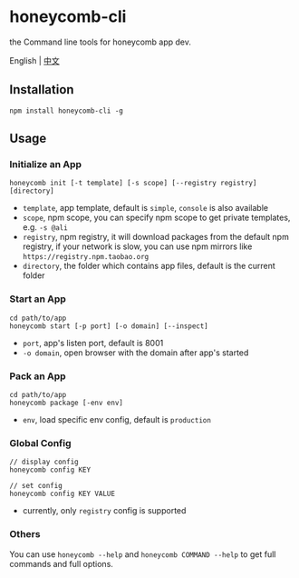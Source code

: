 # honeycomb-cli

the Command line tools for honeycomb app dev.

English | [中文](https://github.com/node-honeycomb/honeycomb-cli/wiki/%E4%B8%AD%E6%96%87%E7%89%88%E8%AF%B4%E6%98%8E)

## Installation

```
npm install honeycomb-cli -g
```

## Usage

### Initialize an App

```
honeycomb init [-t template] [-s scope] [--registry registry] [directory]
```

+ `template`, app template, default is `simple`, `console` is also available
+ `scope`, npm scope, you can specify npm scope to get private templates, e.g. `-s @ali`
+ `registry`, npm registry, it will download packages from the default npm registry, if your network is slow, you can use npm mirrors like `https://registry.npm.taobao.org`
+ `directory`, the folder which contains app files, default is the current folder

### Start an App

```
cd path/to/app
honeycomb start [-p port] [-o domain] [--inspect]
```

+ `port`, app's listen port, default is 8001
+ `-o domain`, open browser with the domain after app's started

### Pack an App

```
cd path/to/app
honeycomb package [-env env]
```

+ `env`, load specific env config, default is `production`

### Global Config

```
// display config
honeycomb config KEY

// set config
honeycomb config KEY VALUE
```

+ currently, only `registry` config is supported

### Others

You can use `honeycomb --help` and `honeycomb COMMAND --help` to get full commands and full options.